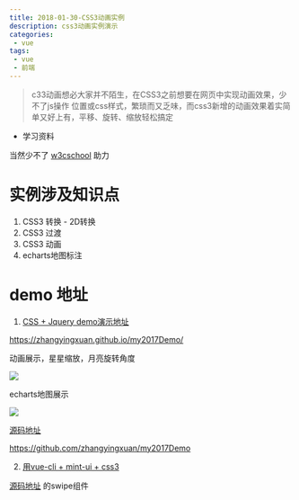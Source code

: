 ```yaml
---
title: 2018-01-30-CSS3动画实例
description: css3动画实例演示
categories:
 - vue
tags:
 - vue
 - 前端
---
```


> c33动画想必大家并不陌生，在CSS3之前想要在网页中实现动画效果，少不了js操作
> 位置或css样式，繁琐而又乏味，而css3新增的动画效果着实简单又好上有，平移、旋转、缩放轻松搞定

<!-- more -->
* 学习资料

当然少不了 [w3cschool](http://www.w3school.com.cn/css3/css3_animation.asp) 助力

# 实例涉及知识点
1. CSS3 转换 - 2D转换
2. CSS3 过渡
3. CSS3 动画
4. echarts地图标注

# demo 地址

1. [CSS + Jquery demo演示地址](https://zhangyingxuan.github.io/my2017Demo/)

https://zhangyingxuan.github.io/my2017Demo/

动画展示，星星缩放，月亮旋转角度

<img src="http://i2.bvimg.com/630937/8955b417522eedd3.png"/>

echarts地图展示

<img src='http://i2.bvimg.com/630937/f128ad442fc082a8.png'>

[源码地址](https://github.com/zhangyingxuan/my2017Demo)

https://github.com/zhangyingxuan/my2017Demo

2. [用vue-cli + mint-ui + css3](https://zhangyingxuan.github.io/my2017Demo4Vue/dist/)

[源码地址](https://github.com/zhangyingxuan/my2017Demo4Vue)
的swipe组件